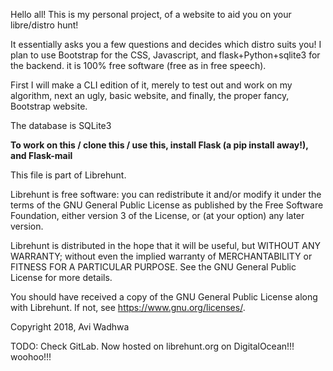 Hello all! This is my personal project, of a website to aid you on your libre/distro hunt!

It essentially asks you a few questions and decides which distro suits you! I plan to use Bootstrap for the CSS, Javascript, and flask+Python+sqlite3 for the backend.  it is 100% free software (free as in free speech).

First I will make a CLI edition of it, merely to test out and work on my algorithm, next an ugly, basic website, and finally, the proper fancy, Bootstrap website.

The database is SQLite3

**To work on this / clone this / use this, install Flask (a pip install away!), and Flask-mail**

This file is part of Librehunt.

Librehunt is free software: you can redistribute it and/or modify
it under the terms of the GNU General Public License as published by
the Free Software Foundation, either version 3 of the License, or
(at your option) any later version.

Librehunt is distributed in the hope that it will be useful,
but WITHOUT ANY WARRANTY; without even the implied warranty of
MERCHANTABILITY or FITNESS FOR A PARTICULAR PURPOSE.  See the
GNU General Public License for more details.

You should have received a copy of the GNU General Public License
along with Librehunt.  If not, see <https://www.gnu.org/licenses/>.

Copyright 2018, Avi Wadhwa

TODO:
Check GitLab. 
Now hosted on librehunt.org on DigitalOcean!!! woohoo!!!

